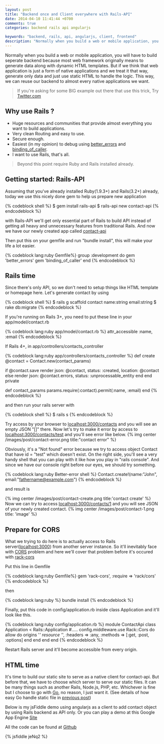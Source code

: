 ```yaml
---
layout: post
title: "Backend once and Client everywhere with Rails-API"
date: 2014-04-10 11:41:44 +0700
comments: true
categories: backend rails api angularjs

keywords: "backend, rails, api, angularjs, client, frontend"
description: "Normally when you build a web or mobile application, you will have to build seperate backend because most web framework originally means to generate data along with dynamic HTML templates. But if we think that web application is just a form of native applications and we treat it that way, generate only data and just use static HTML to handle the logic. This way, we can reuse our backend to almost every native applications we want...."
---
```


Normally when you build a web or mobile application, you will have to build seperate backend because most web framework originally means to generate data along with dynamic HTML templates. But if we think that web application is just a form of native applications and we treat it that way, generate only data and just use static HTML to handle the logic. This way, we can reuse our backend to almost every native applications we want. 

>If you're asking for some BIG example out there that use this trick, Try [Twitter.com](https://twitter.com)

Why use Rails ?
---------------
- Huge resources and communities that provide almost everything you want to build applications.
- Very clean Routing and easy to use. 
- Secure enough.
- Easiest (in my opinion) to debug using [better_errors](https://github.com/charliesome/better_errors) and [binding_of_caller](https://github.com/banister/binding_of_caller).
- I want to use Rails, that's all.


>Beyond this point require Ruby and Rails installed already.

Getting started: Rails-API
--------------
Assuming that you've already installed Ruby(1.9.3+) and Rails(3.2+) already, today we use this nicely done gem to help us prepare new application

{% codeblock shell %}
$ gem install rails-api
$ rails-api new contact-api 
{% endcodeblock %}

with Rails-API we'll get only essential part of Rails to build API instead of getting all heavy and unnecessary features from traditional Rails. And now we have our newly created app called [contact-api]()

Then put this on your gemfile and run "bundle install", this will make your life a lot easier.

{% codeblock lang:ruby Gemfile%}
group :development do
  gem 'better_errors'
  gem 'binding_of_caller'
end
{% endcodeblock %}



Rails time
----------
Since there's only API, so we don't need to setup things like HTML template or homepage here. Let's generate contact by using 

{% codeblock shell %}
$ rails g scaffold contact name:string email:string 
$ rake db:migrate
{% endcodeblock %}

If you're running on Rails 3+, you need to put these line in your app/model/contact.rb

{% codeblock lang:ruby app/model/contact.rb %}
attr_accessible :name, :email
{% endcodeblock %}

If Rails 4+, in app/controllers/contacts_controller

{% codeblock lang:ruby app/controllers/contacts_controller %}
def create
  @contact = Contact.new(contact_params)

  if @contact.save
    render json: @contact, status: :created, location: @contact
  else
    render json: @contact.errors, status: :unprocessable_entity
  end
end
private

def contact_params
  params.require(:contact).permit(:name, :email)
end
{% endcodeblock %}

and then run your rails server with

{% codeblock shell %}
$ rails s 
{% endcodeblock %}

Try access by your browser to [localhost:3000/contacts](http://localhost:3000/contacts/) and you will see an empty JSON "[]" there. Now let's try to make it error by access to [localhost:3000/contacts/test](http://localhost:3000/contacts/test) and you'll see error like below.
{% img center /images/post/contact-error.png title:"contact error" %}

Obviously, it's a "Not found" error because we try to access object Contact that have id = "test" which doesn't exist. On the right side, you'll see a very handy shell that you can play with it like how you play in "rails console". And since we have our console right before our eyes, we should try something.

{% codeblock lang:ruby Better-error shell %}
Contact.create!(name:"John", email:"fathername@example.com")
{% endcodeblock %}

and result is

{% img center /images/post/contact-create.png title:'contact create' %}
Now we can try to access [localhost:3000/contacts/1](http://localhost:3000/contacts/1) and you will see JSON of your newly created contact.
{% img center /images/post/contact-1.png title: 'image' %}

Prepare for CORS
----------------
What we trying to do here is to actually access to Rails server([localhost:3000](http://localhost:3000)) from another server instance. So it'll inevitably face with [CORS](http://en.wikipedia.org/wiki/Cross-origin_resource_sharing) problem and here we'll cover that problem before it's occured with [rack-cors](https://github.com/cyu/rack-cors)

Put this line in Gemfile

{% codeblock lang:ruby Gemfile%}
    gem 'rack-cors', :require => 'rack/cors'
{% endcodeblock %}

then

{% codeblock lang:ruby %}
    bundle install
{% endcodeblock %}

Finally, put this code in config/application.rb inside class Application and it'll look like this.

{% codeblock lang:ruby config/application.rb %}
module ContactApi
  class Application < Rails::Application
    #.....
    config.middleware.use Rack::Cors do
      allow do
        origins '*'
        resource '*', :headers => :any, :methods => [:get, :post, :options]
      end
    end
  end
end
{% endcodeblock %}

Restart Rails server and it'll become accessible from every origin.




HTML time
---------
It's time to build our static site to serve as a native client for contact-api. But before that, we have to choose which server to serve our static files. It can be many things such as another Rails, Node.js, PHP, etc. Whichever is fine but I choose to go with [Go](http://golang.org), no reason, I just want it. (See details of how easy Go handle static file in [previous post](http://wittawasw.com/blog/2014/04/09/free-and-easy-static-website-hosting-using-google-app-engine-and-golang/))

Below is my jsFiddle demo using angularjs as a client to add contact object by using Rails backend as API only. Or you can play a demo at this Google App Engine [Site](http://rails-angular-backend-demo.appspot.com/)

All the code can be found at [Github](https://github.com/wittawasw/rails-angular-backend-demo)

{% jsfiddle jeNq2 %}

